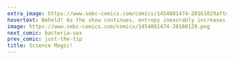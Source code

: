 ```yaml
---
extra_image: https://www.smbc-comics.com/comics/1454081474-20161029after.png
hovertext: Behold! As the show continues, entropy inexorably increases!
image: https://www.smbc-comics.com/comics/1454081474-20160129.png
next_comic: bacteria-sex
prev_comic: just-the-tip
title: Science Magic!
---
```


